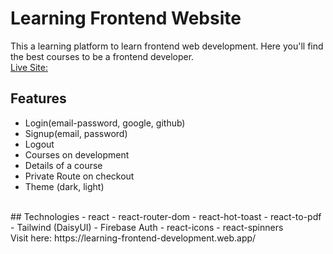# Learning Frontend Website <br>
This a learning platform to learn frontend web development. Here you'll find the best courses to be a frontend developer.
<br>
[Live Site:](https://learning-frontend-development.web.app/)
<br>
## Features
- Login(email-password, google, github)
- Signup(email, password)
- Logout
- Courses on development
- Details of a course
- Private Route on checkout
- Theme (dark, light)
<br>
## Technologies
- react
- react-router-dom
- react-hot-toast
- react-to-pdf
- Tailwind (DaisyUI)
- Firebase Auth
- react-icons
- react-spinners
<br>
Visit here: https://learning-frontend-development.web.app/